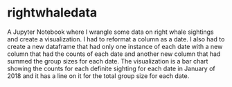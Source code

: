 # rightwhaledata
A Jupyter Notebook where I wrangle some data on right whale sightings and create a visualization.  I had to reformat a column as a date.  I also had to create a new dataframe that had only one instance of each date with a new column that had the counts of each date and another new column that had summed the group sizes for each date.  The visualization is a bar chart showing the counts for each definite sighting for each date in January of 2018 and it has a line on it for the total group size for each date.
